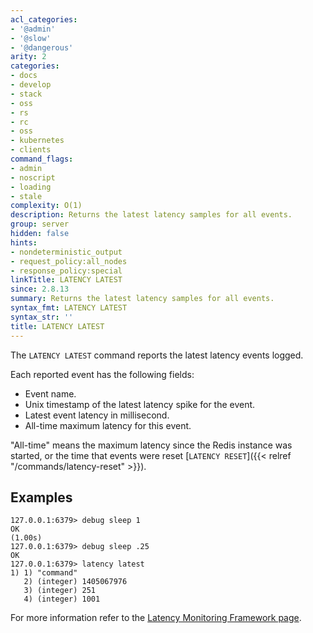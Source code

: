 ```yaml
---
acl_categories:
- '@admin'
- '@slow'
- '@dangerous'
arity: 2
categories:
- docs
- develop
- stack
- oss
- rs
- rc
- oss
- kubernetes
- clients
command_flags:
- admin
- noscript
- loading
- stale
complexity: O(1)
description: Returns the latest latency samples for all events.
group: server
hidden: false
hints:
- nondeterministic_output
- request_policy:all_nodes
- response_policy:special
linkTitle: LATENCY LATEST
since: 2.8.13
summary: Returns the latest latency samples for all events.
syntax_fmt: LATENCY LATEST
syntax_str: ''
title: LATENCY LATEST
---
```

The `LATENCY LATEST` command reports the latest latency events logged.

Each reported event has the following fields:

* Event name.
* Unix timestamp of the latest latency spike for the event.
* Latest event latency in millisecond.
* All-time maximum latency for this event.

"All-time" means the maximum latency since the Redis instance was
started, or the time that events were reset [`LATENCY RESET`]({{< relref "/commands/latency-reset" >}}).

## Examples

```
127.0.0.1:6379> debug sleep 1
OK
(1.00s)
127.0.0.1:6379> debug sleep .25
OK
127.0.0.1:6379> latency latest
1) 1) "command"
   2) (integer) 1405067976
   3) (integer) 251
   4) (integer) 1001
```

For more information refer to the [Latency Monitoring Framework page][lm].

[lm]: /operate/oss_and_stack/management/optimization/latency-monitor.md
